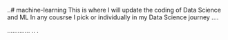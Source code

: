 ..# machine-learning
This is where I will update the coding of Data Science and ML In any cousrse I pick or individually in my Data Science journey ....

.............
..
.

